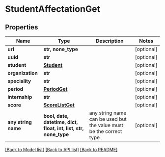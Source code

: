 # StudentAffectationGet


## Properties
Name | Type | Description | Notes
------------ | ------------- | ------------- | -------------
**url** | **str, none_type** |  | [optional] 
**uuid** | **str** |  | [optional] 
**student** | [**Student**](Student.md) |  | [optional] 
**organization** | **str** |  | [optional] 
**speciality** | **str** |  | [optional] 
**period** | [**PeriodGet**](PeriodGet.md) |  | [optional] 
**internship** | **str** |  | [optional] 
**score** | [**ScoreListGet**](ScoreListGet.md) |  | [optional] 
**any string name** | **bool, date, datetime, dict, float, int, list, str, none_type** | any string name can be used but the value must be the correct type | [optional]

[[Back to Model list]](../README.md#documentation-for-models) [[Back to API list]](../README.md#documentation-for-api-endpoints) [[Back to README]](../README.md)


